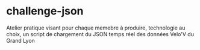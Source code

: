 # challenge-json
Atelier pratique visant pour chaque memebre à produire, technologie au choix, un script de chargement du JSON temps réel des données Velo'V du Grand Lyon
